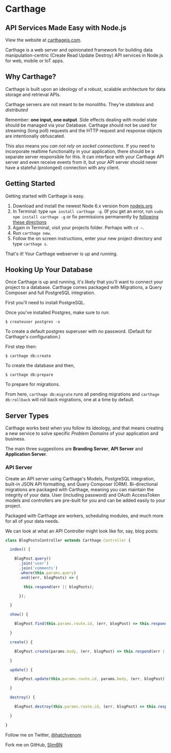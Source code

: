 # Carthage
## API Services Made Easy with Node.js

View the website at [carthagejs.com](http://carthagejs.com).

Carthage is a web server and opinionated framework for building
data manipulation-centric (Create Read Update Destroy) API services in Node.js for
web, mobile or IoT apps.

## Why Carthage?

Carthage is built upon an ideology of a robust, scalable architecture for
data storage and retrieval APIs.

Carthage servers are not meant to be monoliths. They're *stateless* and *distributed*

Remember: **one input, one output**. Side effects dealing with model state
should be managed via your Database. Carthage should not be used for streaming
(long poll) requests and the HTTP request and response objects are intentionally
obfuscated.

This also means you *can not rely on socket connections*. If you need to
incorporate realtime functionality in your application, there should be a
separate server responsible for this. It can interface with your Carthage API
server and even receive events from it, but your API server should never have
a stateful (prolonged) connection with any client.

## Getting Started

Getting started with Carthage is easy.

1. Download and install the newest Node 6.x version from [nodejs.org](https://nodejs.org)
2. In Terminal: type `npm install carthage -g`.
(If you get an error, run `sudo npm install carthage -g` or fix permissions permanently by
  [following these directions](https://docs.npmjs.com/getting-started/fixing-npm-permissions)
3. Again in Terminal, visit your projects folder. Perhaps with `cd ~`.
4. Run `carthage new`.
5. Follow the on screen instructions, enter your new project directory and type `carthage s`.

That's it! Your Carthage webserver is up and running.

## Hooking Up Your Database

Once Carthage is up and running, it's likely that you'll want to connect your project
to a database. Carthage comes packaged with Migrations, a Query Composer and full
PostgreSQL integration.

First you'll need to install PostgreSQL.

Once you've installed Postgres, make sure to run:

```
$ createuser postgres -s
```

To create a default postgres superuser with no password. (Default for Carthage's
configuration.)

First step then:

```
$ carthage db:create
```

To create the database and then,

```
$ carthage db:prepare
```

To prepare for migrations.

From here, `carthage db:migrate` runs all pending migrations and `carthage db:rollback`
will roll back migrations, one at a time by default.

## Server Types

Carthage works best when you follow its ideology, and that means creating a new
service to solve specific *Problem Domains* of your application and business.

The main three suggestions are **Branding Server**, **API Server** and **Application Server**.

### API Server

Create an API server using Carthage's Models, PostgreSQL integration, built-in JSON
API formatting, and Query Composer (ORM). Bi-directional migrations are packaged
with Carthage, meaning you can maintain the integrity of your data.
User (including password) and OAuth AccessToken models and controllers are
pre-built for you and can be added easily to your project.

Packaged with Carthage are workers, scheduling modules, and much more for all of
your data needs.

We can look at what an API Controller might look like for, say, blog posts:

```javascript
class BlogPostsController extends Carthage.Controller {

  index() {

    BlogPost.query()
      .join('user')
      .join('comments')
      .where(this.params.query)
      .end((err, blogPosts) => {

        this.respond(err || blogPosts);

      });

  }

  show() {

    BlogPost.find(this.params.route.id, (err, blogPost) => this.respond(err || blogPost));

  }

  create() {

    BlogPost.create(params.body, (err, blogPost) => this.respond(err || blogPost));

  }

  update() {

    BlogPost.update(this.params.route.id, params.body, (err, blogPost) => this.respond(err || blogPost));

  }

  destroy() {

    BlogPost.destroy(this.params.route.id, (err, blogPost) => this.respond(err || blogPost));

  }

}
```


Follow me on Twitter, [@hatchvenom](http://twitter.com/hatchvenom)

Fork me on GitHub, [SlimBN](http://github.com/SlimBN)

